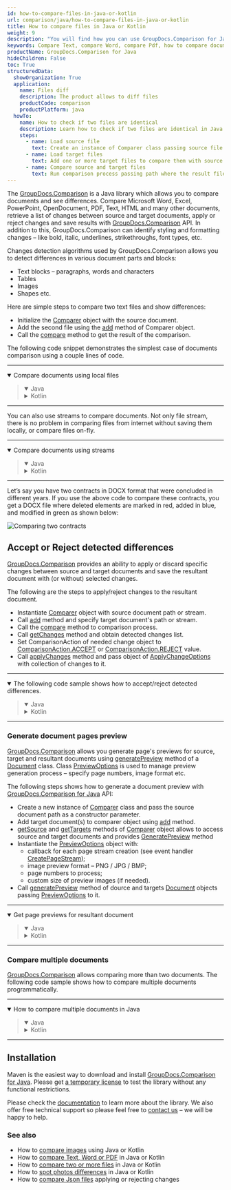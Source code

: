 ```yaml
---
id: how-to-compare-files-in-java-or-kotlin
url: comparison/java/how-to-compare-files-in-java-or-kotlin
title: How to compare files in Java or Kotlin
weight: 9
description: "You will find how you can use GroupDocs.Comparison for Java to see differences of few files or documents. Changes detection mechanism can be configured according to requirements"
keywords: Compare Text, compare Word, compare Pdf, how to compare documents in Java, Kotlin
productName: GroupDocs.Comparison for Java
hideChildren: False
toc: True
structuredData:
  showOrganization: True
  application:
    name: Files diff
    description: The product allows to diff files
    productCode: comparison
    productPlatform: java
  howTo:
    name: How to check if two files are identical
    description: Learn how to check if two files are identical in Java or Kotlin project
    steps:
      - name: Load source file
        text: Create an instance of Comparer class passing source file as a constructor parameter
      - name: Load target files
        text: Add one or more target files to compare them with source one
      - name: Compare source and target files
        text: Run comparison process passing path where the result file should be saved
---
```


The [GroupDocs.Comparison](https://products.groupdocs.com/comparison) is a Java library which allows you to compare documents and see differences. Compare Microsoft Word, Excel, PowerPoint, OpenDocument, PDF, Text, HTML and many other documents, retrieve a list of changes between source and target documents, apply or reject changes and save results with [GroupDocs.Comparison](https://products.groupdocs.com/comparison) API. In addition to this, GroupDocs.Comparison can identify styling and formatting changes – like bold, italic, underlines, strikethroughs, font types, etc.

Changes detection algorithms used by GroupDocs.Comparison allows you to detect differences in various document parts and blocks:

- Text blocks – paragraphs, words and characters
- Tables
- Images
- Shapes etc.

Here are simple steps to compare two text files and show differences:

- Initialize the [Comparer](https://reference.groupdocs.com/comparison/java/com.groupdocs.comparison/Comparer) object with the source document.
- Add the second file using the [add](<https://reference.groupdocs.com/comparison/java/com.groupdocs.comparison/Comparer#add(java.io.InputStream...)>) method of Comparer object.
- Call the [compare](<https://reference.groupdocs.com/comparison/java/com.groupdocs.comparison/Comparer#compare(java.io.OutputStream)>) method to get the result of the comparison.

The following code snippet demonstrates the simplest case of documents comparison using a couple lines of code.

---

<details open><summary>Compare documents using local files</summary><blockquote>
<details open><summary>Java</summary>

<script src="https://gist.github.com/groupdocs-comparison-gists/e449c06565647b3cdaed7511da401478.js"></script>

</details>

<details><summary>Kotlin</summary>

<script src="https://gist.github.com/groupdocs-comparison-gists/fdc16a21af9b8d6900d1a369b3c1cafd.js"></script>

</details>
</blockquote></details>

---

You can also use streams to compare documents. Not only file stream, there is no problem in comparing files from internet without saving them locally, or compare files on-fly.

---

<details open><summary>Compare documents using streams</summary><blockquote>
<details open><summary>Java</summary>

<script src="https://gist.github.com/groupdocs-comparison-gists/6afc74d39ca3045cc8c693c41907d76e.js"></script>

</details>

<details><summary>Kotlin</summary>

<script src="https://gist.github.com/groupdocs-comparison-gists/37db39ac21988d21259ef7e8039a3298.js"></script>

</details>
</blockquote></details>

---

Let’s say you have two contracts in DOCX format that were concluded in different years. If you use the above code to compare these contracts, you get a DOCX file where deleted elements are marked in red, added in blue, and modified in green as shown below:

![Comparing two contracts](/comparison/java/images/how-to-get-diff-of-contracts.png)

## Accept or Reject detected differences

[GroupDocs.Comparison](https://products.groupdocs.com/comparison) provides an ability to apply or discard specific changes between source and target documents and save the resultant document with (or without) selected changes.

The following are the steps to apply/reject changes to the resultant document.

- Instantiate [Comparer](https://reference.groupdocs.com/comparison/java/com.groupdocs.comparison/Comparer) object with source document path or stream.
- Call [add](<https://reference.groupdocs.com/comparison/java/com.groupdocs.comparison/Comparer#add(java.io.InputStream...)>) method and specify target document's path or stream.
- Call the [compare](<https://reference.groupdocs.com/comparison/java/com.groupdocs.comparison/Comparer#compare()>) method to comparison process.
- Call [getChanges](<https://reference.groupdocs.com/comparison/java/com.groupdocs.comparison/Comparer#getChanges()>) method and obtain detected changes list.
- Set ComparisonAction of needed change object to [ComparisonAction.ACCEPT](https://reference.groupdocs.com/comparison/java/com.groupdocs.comparison.result/ComparisonAction#ACCEPT) or [ComparisonAction.REJECT](https://reference.groupdocs.com/comparison/java/com.groupdocs.comparison.result/ComparisonAction#REJECT) value.
- Call [applyChanges](<https://reference.groupdocs.com/comparison/java/com.groupdocs.comparison/Comparer#applyChanges(java.lang.String,%20com.groupdocs.comparison.options.ApplyChangeOptions)>) method and pass object of [ApplyChangeOptions](https://reference.groupdocs.com/comparison/java/com.groupdocs.comparison.options/ApplyChangeOptions) with collection of changes to it.

---

<details open><summary>The following code sample shows how to accept/reject detected differences.</summary><blockquote>
<details open><summary>Java</summary>

<script src="https://gist.github.com/groupdocs-comparison-gists/34d8fa500b337c43f968bf18fd8527a5.js"></script>

</details>

<details><summary>Kotlin</summary>

<script src="https://gist.github.com/groupdocs-comparison-gists/f3b12253aafaf6c4a4a862b2ea206331.js"></script>

</details>
</blockquote></details>

---

### Generate document pages preview

[GroupDocs.Comparison](https://products.groupdocs.com/comparison) allows you generate page's previews for source, target and resultant documents using [generatePreview](<https://reference.groupdocs.com/comparison/java/com.groupdocs.comparison/Document#generatePreview(com.groupdocs.comparison.options.PreviewOptions)>) method of a [Document](https://reference.groupdocs.com/comparison/java/com.groupdocs.comparison/Document) class.
Class [PreviewOptions](https://reference.groupdocs.com/comparison/java/com.groupdocs.comparison.options/PreviewOptions) is used to manage preview generation process – specify page numbers, image format etc.

The following steps shows how to generate a document preview with [GroupDocs.Comparison for Java](https://products.groupdocs.com/comparison/java) API:

- Create a new instance of [Comparer](https://reference.groupdocs.com/comparison/java/com.groupdocs.comparison/Comparer) class and pass the source document path as a constructor parameter.
- Add target document(s) to comparer object using [add](<https://reference.groupdocs.com/comparison/java/com.groupdocs.comparison/Comparer#add(java.io.InputStream...)>) method.
- [getSource](<https://reference.groupdocs.com/comparison/java/com.groupdocs.comparison/Comparer#getSource()>) and [getTargets](<https://reference.groupdocs.com/comparison/java/com.groupdocs.comparison/Comparer#getTargets()>) methods of [Comparer](https://reference.groupdocs.com/comparison/java/com.groupdocs.comparison/Comparer) object allows to access source and target documents and provides [GeneratePreview](<https://reference.groupdocs.com/comparison/java/com.groupdocs.comparison/Document#generatePreview(com.groupdocs.comparison.options.PreviewOptions)>) method
- Instantiate the [PreviewOptions](https://reference.groupdocs.com/comparison/java/com.groupdocs.comparison.options/PreviewOptions) object with:
  - callback for each page stream creation (see event handler [CreatePageStream](https://reference.groupdocs.com/comparison/java/com.groupdocs.comparison.common.delegates/Delegates.CreatePageStream));
  - image preview format – PNG / JPG / BMP;
  - page numbers to process;
  - custom size of preview images (if needed).
- Call [generatePreview](<https://reference.groupdocs.com/comparison/java/com.groupdocs.comparison/Document#generatePreview(com.groupdocs.comparison.options.PreviewOptions)>) method of dource and targets [Document](https://reference.groupdocs.com/comparison/java/com.groupdocs.comparison/Document) objects passing [PreviewOptions](https://reference.groupdocs.com/comparison/java/com.groupdocs.comparison.options/PreviewOptions) to it.

---

<details open><summary>Get page previews for resultant document</summary><blockquote>
<details open><summary>Java</summary>

<script src="https://gist.github.com/groupdocs-comparison-gists/565efa20595c05ecb81d9ca44045afdf.js"></script>

</details>

<details><summary>Kotlin</summary>

<script src="https://gist.github.com/groupdocs-comparison-gists/fc4c8a219bdd0419222bd76275219fd2.js"></script>

</details>
</blockquote></details>

---

### Compare multiple documents

[GroupDocs.Comparison](https://products.groupdocs.com/comparison) allows comparing more than two documents. The following code sample shows how to compare multiple documents programmatically.

---

<details open><summary>How to compare multiple documents in Java</summary><blockquote>
<details open><summary>Java</summary>

<script src="https://gist.github.com/groupdocs-comparison-gists/7b6ad368a55e6df16c2f0b9d86edebe5.js"></script>

</details>

<details><summary>Kotlin</summary>

<script src="https://gist.github.com/groupdocs-comparison-gists/ad47af4d760d17752962f86be72fb8ec.js"></script>

</details>
</blockquote></details>

---

## Installation

Maven is the easiest way to download and install [GroupDocs.Comparison for Java](https://products.groupdocs.com/comparison/java). Please get [a temporary license](https://purchase.groupdocs.com/temporary-license) to test the library without any functional restrictions.

Please check the [documentation](/comparison/java/installation/) to learn more about the library. We also offer free technical support so please feel free to [contact us](https://forum.groupdocs.com/) – we will be happy to help.

### See also

- How to [compare images](/comparison/java/how-to-compare-images-using-java-or-kotlin) using Java or Kotlin
- How to [compare Text, Word or PDF](/comparison/java/how-to-compare-text-word-pdf-in-java-or-kotlin) in Java or Kotlin
- How to [compare two or more files](/comparison/java/how-to-compare-two-or-more-files-in-java-or-kotlin) in Java or Kotlin
- How to [spot photos differences](/comparison/java/how-to-spot-photos-differences-in-java-or-kotlin) in Java or Kotlin
- How to [compare Json files](/comparison/java/how-to-compare-json-applying-rejecting-changes) applying or rejecting changes
